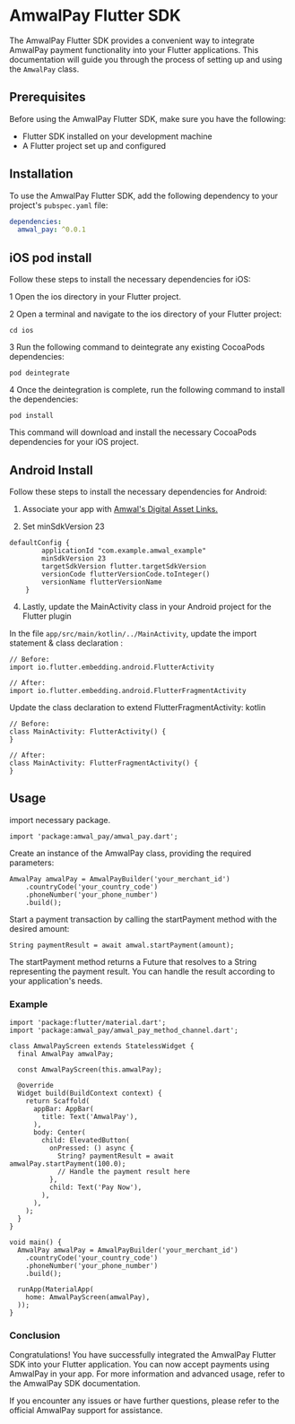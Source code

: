 # AmwalPay Flutter SDK 

The AmwalPay Flutter SDK provides a convenient way to integrate AmwalPay payment functionality into your Flutter applications. This documentation will guide you through the process of setting up and using the `AmwalPay` class.

## Prerequisites

Before using the AmwalPay Flutter SDK, make sure you have the following:

- Flutter SDK installed on your development machine
- A Flutter project set up and configured

## Installation

To use the AmwalPay Flutter SDK, add the following dependency to your project's `pubspec.yaml` file:

```yaml
dependencies:
  amwal_pay: ^0.0.1
```

## iOS pod install

Follow these steps to install the necessary dependencies for iOS:

1 Open the ios directory in your Flutter project.

2 Open a terminal and navigate to the ios directory of your Flutter project:

```
cd ios
```
3 Run the following command to deintegrate any existing CocoaPods dependencies:

```
pod deintegrate
```

4 Once the deintegration is complete, run the following command to install the dependencies:
```
pod install
```

This command will download and install the necessary CocoaPods dependencies for your iOS project.

## Android Install

Follow these steps to install the necessary dependencies for Android:

1. Associate your app with [Amwal's Digital Asset Links.](https://docs.amwal.tech/docs/setup)

2. Set minSdkVersion 23

```
defaultConfig {
        applicationId "com.example.amwal_example"
        minSdkVersion 23
        targetSdkVersion flutter.targetSdkVersion
        versionCode flutterVersionCode.toInteger()
        versionName flutterVersionName
    }
```

4. Lastly, update the MainActivity class in your Android project for the Flutter plugin

In the file `app/src/main/kotlin/../MainActivity`, update the import statement & class declaration :

```
// Before:
import io.flutter.embedding.android.FlutterActivity

// After:
import io.flutter.embedding.android.FlutterFragmentActivity
```

Update the class declaration to extend FlutterFragmentActivity:
kotlin

```
// Before:
class MainActivity: FlutterActivity() {
}

// After:
class MainActivity: FlutterFragmentActivity() {
}
```

   
   
## Usage

import necessary package.

```
import 'package:amwal_pay/amwal_pay.dart';
```
Create an instance of the AmwalPay class, providing the required parameters:

```
AmwalPay amwalPay = AmwalPayBuilder('your_merchant_id')
    .countryCode('your_country_code')
    .phoneNumber('your_phone_number')
    .build();
```

Start a payment transaction by calling the startPayment method with the desired amount:

```
String paymentResult = await amwal.startPayment(amount);
```

The startPayment method returns a Future that resolves to a String representing the payment result. You can handle the result according to your application's needs.

### Example

```
import 'package:flutter/material.dart';
import 'package:amwal_pay/amwal_pay_method_channel.dart';

class AmwalPayScreen extends StatelessWidget {
  final AmwalPay amwalPay;

  const AmwalPayScreen(this.amwalPay);

  @override
  Widget build(BuildContext context) {
    return Scaffold(
      appBar: AppBar(
        title: Text('AmwalPay'),
      ),
      body: Center(
        child: ElevatedButton(
          onPressed: () async {
            String? paymentResult = await amwalPay.startPayment(100.0);
            // Handle the payment result here
          },
          child: Text('Pay Now'),
        ),
      ),
    );
  }
}

void main() {
  AmwalPay amwalPay = AmwalPayBuilder('your_merchant_id')
    .countryCode('your_country_code')
    .phoneNumber('your_phone_number')
    .build();

  runApp(MaterialApp(
    home: AmwalPayScreen(amwalPay),
  ));
}

```

### Conclusion

Congratulations! You have successfully integrated the AmwalPay Flutter SDK into your Flutter application. You can now accept payments using AmwalPay in your app. For more information and advanced usage, refer to the AmwalPay SDK documentation.

If you encounter any issues or have further questions, please refer to the official AmwalPay support for assistance.
